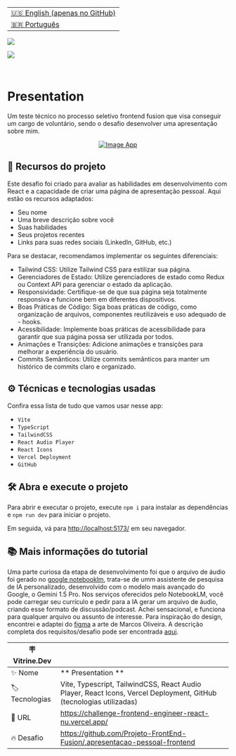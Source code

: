 <table align="right">
  <tr>
    <td>
      <a href="README-EN.md">🇺🇸 English (apenas no GitHub)</a>
    </td>
  </tr>
  <tr>
    <td>
      <a href="README.md">🇧🇷 Português</a>
    </td>
  </tr>
</table>

![](https://github.com/cristianmeelo/challenge-frontend-volunteer-react/blob/main/thumbnail.png?raw=true)

![](https://github.com/cristianmeelo/challenge-frontend-volunteer-react/blob/main/thumbnail-mockup.png?raw=true#vitrinedev)

<br/>

# Presentation

Um teste técnico no processo seletivo frontend fusion que visa conseguir um cargo de voluntário, sendo o desafio desenvolver uma apresentação sobre mim.

<div align="center">
<a href="https://challenge-frontend-engineer-react-nu.vercel.app/">
  <img src="https://img.shields.io/badge/-CONFIRA%20AQUI-lightblue" alt="Image App" >
</a>
</div>

## 🔨 Recursos do projeto

Este desafio foi criado para avaliar as habilidades em desenvolvimento com React e a capacidade de criar uma página de apresentação pessoal. Aqui estão os recursos adaptados:

- Seu nome
- Uma breve descrição sobre você
- Suas habilidades
- Seus projetos recentes
- Links para suas redes sociais (LinkedIn, GitHub, etc.)

Para se destacar, recomendamos implementar os seguintes diferenciais:

- Tailwind CSS: Utilize Tailwind CSS para estilizar sua página.
- Gerenciadores de Estado: Utilize gerenciadores de estado como Redux ou Context API para gerenciar o estado da aplicação.
- Responsividade: Certifique-se de que sua página seja totalmente responsiva e funcione bem em diferentes dispositivos.
- Boas Práticas de Código: Siga boas práticas de código, como organização de arquivos, componentes reutilizáveis e uso adequado de - hooks.
- Acessibilidade: Implemente boas práticas de acessibilidade para garantir que sua página possa ser utilizada por todos.
- Animações e Transições: Adicione animações e transições para melhorar a experiência do usuário.
- Commits Semânticos: Utilize commits semânticos para manter um histórico de commits claro e organizado.

## ⚙️ Técnicas e tecnologias usadas

Confira essa lista de tudo que vamos usar nesse app:

- `Vite`
- `TypeScript`
- `TailwindCSS`
- `React Audio Player`
- `React Icons`
- `Vercel Deployment`
- `GitHub`

## 🛠️ Abra e execute o projeto

Para abrir e executar o projeto, execute `npm i` para instalar as dependências e `npm run dev` para iniciar o projeto.

Em seguida, vá para <a href="http://localhost:5173/">http://localhost:5173/</a> em seu navegador.

## 📚 Mais informações do tutorial

Uma parte curiosa da etapa de desenvolvimento foi que o arquivo de áudio foi gerado no [google notebooklm](https://notebooklm.google/), trata-se de umm assistente de pesquisa de IA personalizado, desenvolvido com o modelo mais avançado do Google, o Gemini 1.5 Pro. Nos serviços oferecidos pelo NotebookLM, você pode carregar seu currículo e pedir para a IA gerar um arquivo de áudio, criando esse formato de discussão/podcast. Achei sensacional, e funciona para qualquer arquivo ou assunto de interesse. Para inspiração do design, encontrei e adaptei do [figma](<https://www.figma.com/design/4W0YDUCUlYutYHjagjHCe7/Portfolio-Frontend-Minimal-(Community)?node-id=0-1&node-type=canvas&t=AvTyiEplOSUmG5SA-0>) a arte de Marcos Oliveira. A descrição completa dos requisitos/desafio pode ser encontrada [aqui](https://github.com/Projeto-FrontEnd-Fusion/.apresentacao-pessoal-frontend).

| :placard: Vitrine.Dev |                                                                                                                    |
| --------------------- | ------------------------------------------------------------------------------------------------------------------ |
| :sparkles: Nome       | ** Presentation **                                                                                                 |
| :label: Tecnologias   | Vite, Typescript, TailwindCSS, React Audio Player, React Icons, Vercel Deployment, GitHub (tecnologias utilizadas) |
| :rocket: URL          | https://challenge-frontend-engineer-react-nu.vercel.app/                                                           |
| :fire: Desafio        | https://github.com/Projeto-FrontEnd-Fusion/.apresentacao-pessoal-frontend                                          |
